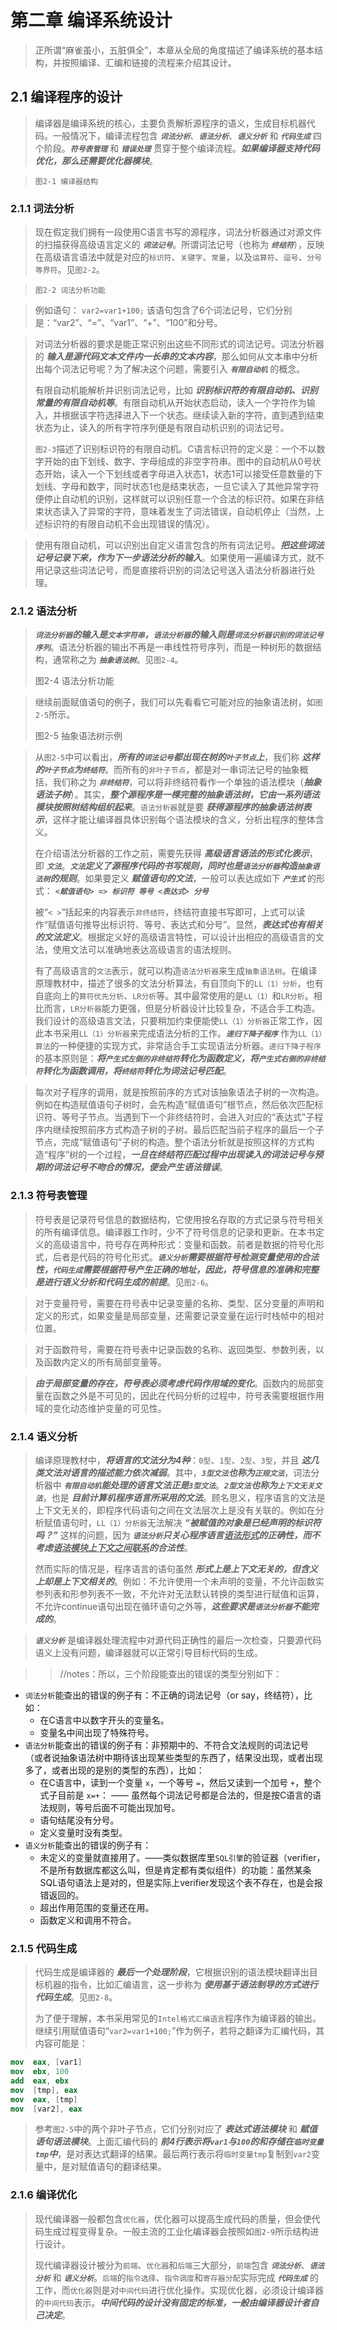 
# 第二章 编译系统设计
> 正所谓“麻雀虽小，五脏俱全”，本章从全局的角度描述了编译系统的基本结构，并按照编译、汇编和链接的流程来介绍其设计。

## 2.1 编译程序的设计
> 编译器是编译系统的核心，主要负责解析源程序的语义，生成目标机器代码。一般情况下，编译流程包含 ***`词法分析`***、***`语法分析`***、***`语义分析`*** 和 ***`代码生成`*** 四个阶段。***`符号表管理`*** 和 ***`错误处理`*** 贯穿于整个编译流程。***如果编译器支持代码优化，那么还需要优化器模块***。

> `图2-1 编译器结构`

### 2.1.1 词法分析
> 现在假定我们拥有一段使用C语言书写的源程序，词法分析器通过对源文件的扫描获得高级语言定义的 ***`词法记号`***。所谓词法记号（也称为 ***`终结符`***），反映在高级语言语法中就是对应的`标识符`、`关键字`、`常量`，以及`运算符`、`逗号`、`分号等界符`。见`图2-2`。

> `图2-2 词法分析功能`

> 例如语句： `var2=var1+100;` 该语句包含了6个词法记号，它们分别是：“var2”、“=”、“var1”、“+”、“100”和分号。

> 对词法分析器的要求是能正常识别出这些不同形式的词法记号。词法分析器的 ***输入是源代码文本文件内一长串的文本内容***，那么如何从文本串中分析出每个词法记号呢？为了解决这个问题，需要引入 ***`有限自动机`*** 的概念。
> 
> 有限自动机能解析并识别词法记号，比如 ***识别标识符的有限自动机、识别常量的有限自动机等***。有限自动机从开始状态启动，读入一个字符作为输入，并根据该字符选择进入下一个状态。继续读入新的字符，直到遇到结束状态为止，读入的所有字符序列便是有限自动机识别的词法记号。
> 
> `图2-3`描述了识别标识符的有限自动机。C语言标识符的定义是：一个不以数字开始的由下划线、数字、字母组成的非空字符串。图中的自动机从0号状态开始，读入一个下划线或者字母进入状态1，状态1可以接受任意数量的下划线、字母和数字，同时状态1也是结束状态，一旦它读入了其他异常字符便停止自动机的识别，这样就可以识别任意一个合法的标识符。如果在非结束状态读入了异常的字符，意味着发生了词法错误，自动机停止（当然，上述标识符的有限自动机不会出现错误的情况）。

> 使用有限自动机，可以识别出自定义语言包含的所有词法记号。***把这些词法记号记录下来，作为下一步语法分析的输入***。如果使用一遍编译方式，就不用记录这些词法记号，而是直接将识别的词法记号送入语法分析器进行处理。

### 2.1.2 语法分析
> ***`词法分析器`的输入是`文本字符串`，`语法分析器`的输入则是`词法分析器识别的词法记号序列`***。语法分析器的输出不再是一串线性符号序列，而是一种树形的数据结构，通常称之为 ***`抽象语法树`***。见`图2-4`。
>
> 图2-4 语法分析功能

> 继续前面赋值语句的例子，我们可以先看看它可能对应的抽象语法树，如`图2-5`所示。
> 
> 图2-5 抽象语法树示例

> 从`图2-5`中可以看出，***所有的`词法记号`都出现在树的`叶子节点`上***，我们称 ***这样的`叶子节点`为`终结符`***。而所有的`非叶子节点`，都是对一串词法记号的抽象概括，我们称之为 ***`非终结符`***，可以将非终结符看作一个单独的语法模块（***抽象语法子树***）。其实，***整个源程序是一棵完整的抽象语法树，它由一系列语法模块按照树结构组织起来***。`语法分析器`就是要 ***获得源程序的抽象语法树表示***，这样才能让编译器具体识别每个语法模块的含义，分析出程序的整体含义。
> 
> 在介绍语法分析器的工作之前，需要先获得 ***高级语言语法的形式化表示***，即 ***`文法`***。***`文法`定义了源程序代码的书写规则，同时也是`语法分析器`构造`抽象语法树`的规则***。如果要定义 ***赋值语句的文法***，一般可以表达成如下 ***`产生式`*** 的形式： ***`<赋值语句> => 标识符 等号 <表达式> 分号`***
> 
> 被“`< >`”括起来的内容表示`非终结符`，终结符直接书写即可，上式可以读作“赋值语句推导出标识符、等号、表达式和分号”。显然，***表达式也有相关的文法定义***。根据定义好的高级语言特性，可以设计出相应的高级语言的文法，使用文法可以准确地表达高级语言的语法规则。
> 
> 有了高级语言的`文法`表示，就可以构造`语法分析器`来生成`抽象语法树`。在编译原理教材中，描述了很多的文法分析算法，有自顶向下的`LL（1）分析`，也有自底向上的`算符优先分析`、`LR分析`等。其中最常使用的是`LL（1）`和`LR分析`。相比而言，`LR分析器`能力更强，但是分析器设计比较复杂，不适合手工构造。我们设计的高级语言文法，只要稍加约束便能使`LL（1）分析器`正常工作，因此本书采用`LL（1）分析器`来完成语法分析的工作。***`递归下降子程序`*** 作为`LL（1）算法`的一种便捷的实现方式，非常适合手工实现语法分析器。`递归下降子程序`的基本原则是：***将`产生式左侧的非终结符`转化为函数定义，将`产生式右侧的非终结符`转化为函数调用，将`终结符`转化为词法记号匹配***。

> 每次对子程序的调用，就是按照前序的方式对该抽象语法子树的一次构造。例如在构造赋值语句子树时，会先构造“赋值语句”根节点，然后依次匹配标识符、等号子节点。当遇到下一个非终结符时，会进入对应的“表达式”子程序内继续按照前序方式构造子树的子树。最后匹配当前子程序的最后一个子节点，完成“赋值语句”子树的构造。整个语法分析就是按照这样的方式构造“程序”树的一个过程，***一旦在终结符匹配过程中出现读入的词法记号与预期的词法记号不吻合的情况，便会产生语法错误***。

### 2.1.3 符号表管理
> 符号表是记录符号信息的数据结构，它使用按名存取的方式记录与符号相关的所有编译信息。编译器工作时，少不了符号信息的记录和更新。在本书定义的高级语言中，符号存在两种形式：变量和函数。前者是数据的符号化形式，后者是代码的符号化形式。***`语义分析`需要根据符号检测变量使用的合法性，`代码生成`需要根据符号产生正确的地址，因此，符号信息的准确和完整是进行语义分析和代码生成的前提***。见`图2-6`。

> 对于变量符号，需要在符号表中记录变量的名称、类型、区分变量的声明和定义的形式，如果变量是局部变量，还需要记录变量在运行时栈帧中的相对位置。

> 对于函数符号，需要在符号表中记录函数的名称、返回类型、参数列表，以及函数内定义的所有局部变量等。

> ***由于局部变量的存在，符号表必须考虑代码作用域的变化***。函数内的局部变量在函数之外是不可见的，因此在代码分析的过程中，符号表需要根据作用域的变化动态维护变量的可见性。

### 2.1.4 语义分析
> 编译原理教材中，***将语言的文法分为4种***：`0型`、`1型`、`2型`、`3型`，并且 ***这几类文法对语言的描述能力依次减弱***。其中，***`3型文法`也称为`正规文法`***，词法分析器中 ***`有限自动机`能处理的语言文法正是`3型文法`***。***`2型文法`也称为`上下文无关文法`***，也是 ***目前计算机程序语言所采用的文法***。顾名思义，程序语言的文法是上下文无关的，即程序代码语句之间在文法层次上是没有关联的。例如在分析赋值语句时，`LL（1）分析器`无法解决 ***“被赋值的对象是已经声明的标识符吗？”*** 这样的问题，因为 ***`语法分析`只关心程序语言<ins>语法形式</ins>的正确性，而不考虑<ins>语法模块上下文之间联系</ins>的合法性***。
> 
> 然而实际的情况是，程序语言的语句虽然 ***形式上是上下文无关的，但含义上却是上下文相关的***。例如：不允许使用一个未声明的变量，不允许函数实参列表和形参列表不一致，不允许对无法默认转换的类型进行赋值和运算，不允许continue语句出现在循环语句之外等，***这些要求是`语法分析器`不能完成的***。

> ***`语义分析`*** 是编译器处理流程中对源代码正确性的最后一次检查，只要源代码语义上没有问题，编译器就可以正常引导目标代码的生成。

>> //notes：所以，三个阶段能查出的错误的类型分别如下：
- `词法分析`能查出的错误的例子有：不正确的词法记号（or say，终结符），比如：
  * 在C语言中以数字开头的变量名。
  * 变量名中间出现了特殊符号。
- `语法分析`能查出的错误的例子有：非预期中的、不符合文法规则的词法记号（或者说抽象语法树中期待该出现某些类型的东西了，结果没出现，或者出现多了，或者出现的是别的类型的东西），比如：
  * 在C语言中，读到一个变量 `x`，一个等号 `=`，然后又读到一个加号 `+`，整个式子目前是 `x=+`： —— 虽然每个词法记号都是合法的，但是按C语言的语法规则，等号后面不可能出现加号。
  * 语句结尾没有分号。
  * 定义变量时没有类型。
- `语义分析`能查出的错误的例子有：
  * 未定义的变量就直接用了。——类似数据库里`SQL引擎`的验证器（verifier，不是所有数据库都这么叫，但是肯定都有类似组件）的功能：虽然某条SQL语句语法上是对的，但是实际上verifier发现这个表不存在，也是会报错返回的。
  * 超出作用范围的变量还在用。
  * 函数定义和调用不符合。

### 2.1.5 代码生成
> 代码生成是编译器的 ***最后一个处理阶段***，它根据识别的语法模块翻译出目标机器的指令，比如汇编语言，这一步称为 ***使用基于语法制导的方式进行代码生成***。见`图2-8`。
> 
> 为了便于理解，本书采用常见的`Intel格式汇编语言`程序作为编译器的输出。继续引用赋值语句“`var2=var1+100;`”作为例子，若将之翻译为汇编代码，其内容可能是：
```nasm
mov  eax, [var1]
mov  ebx, 100
add  eax, ebx
mov  [tmp], eax
mov  eax, [tmp]
mov  [var2], eax
```
> 参考`图2-5`中的两个非叶子节点，它们分别对应了 ***表达式语法模块*** 和 ***赋值语句语法模块***。上面汇编代码的 ***前4行表示将`var1`与`100`的和存储在`临时变量tmp`中***，是对表达式翻译的结果。最后两行表示将`临时变量tmp`复制到`var2`变量中，是对赋值语句的翻译结果。

### 2.1.6 编译优化
> 现代编译器一般都包含`优化器`，优化器可以提高生成代码的质量，但会使代码生成过程变得复杂。一般主流的工业化编译器会按照如`图2-9`所示结构进行设计。
> 
> 现代编译器设计被分为`前端`、`优化器`和`后端`三大部分，`前端`包含 ***`词法分析`***、***`语法分析`*** 和 ***`语义分析`***。`后端`的`指令选择`、`指令调度`和`寄存器分配`实际完成 ***`代码生成`*** 的工作，而`优化器`则是对`中间代码`进行优化操作。实现优化器，必须设计编译器的`中间代码`表示。***中间代码的设计没有固定的标准，一般由编译器设计者自己决定***。
